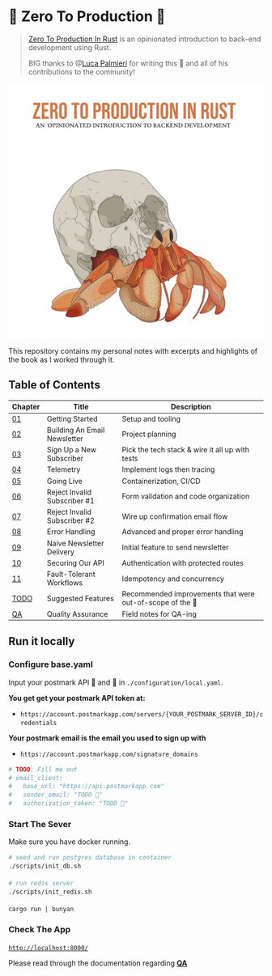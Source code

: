 # 🦀 Zero To Production 🚀

> [Zero To Production In Rust](https://zero2prod.com) is an opinionated introduction to back-end development using Rust.
>
> BIG thanks to @[Luca Palmieri](https://github.com/LukeMathWalker) for writing this 📕 and all of his contributions to the community!

![book cover](./assets/book_cover.png)

This repository contains my personal notes with excerpts and highlights of the book as I worked through it.

## Table of Contents

| Chapter                | Title                        | Description                                               |
| ---------------------- | ---------------------------- | --------------------------------------------------------- |
| [01](./docs/ch_01.md)  | Getting Started              | Setup and tooling                                         |
| [02](./docs/ch_02.md)  | Building An Email Newsletter | Project planning                                          |
| [03](./docs/ch_03.md)  | Sign Up a New Subscriber     | Pick the tech stack & wire it all up with tests           |
| [04](./docs/ch_04.md)  | Telemetry                    | Implement logs then tracing                               |
| [05](./docs/ch_05.md)  | Going Live                   | Containerization, CI/CD                                   |
| [06](./docs/ch_06.md)  | Reject Invalid Subscriber #1 | Form validation and code organization                     |
| [07](./docs/ch_07.md)  | Reject Invalid Subscriber #2 | Wire up confirmation email flow                           |
| [08](./docs/ch_08.md)  | Error Handling               | Advanced and proper error handling                        |
| [09](./docs/ch_09.md)  | Naive Newsletter Delivery    | Initial feature to send newsletter                        |
| [10](./docs/ch_10.md)  | Securing Our API             | Authentication with protected routes                      |
| [11](./docs/ch_11.md)  | Fault-Tolerant Workflows     | Idempotency and concurrency                               |
| [TODO](./docs/todo.md) | Suggested Features           | Recommended improvements that were out-of-scope of the 📕 |
| [QA](./docs/qa.md)     | Quality Assurance            | Field notes for QA-ing                                    |

## Run it locally

### Configure base.yaml

Input your postmark API 📧 and 🔑 in `./configuration/local.yaml`.

**You get get your postmark API token at:**

- `https://account.postmarkapp.com/servers/{YOUR_POSTMARK_SERVER_ID}/credentials`

**Your postmark email is the email you used to sign up with**

- `https://account.postmarkapp.com/signature_domains`

```yaml
# TODO: Fill me out
# email_client:
#   base_url: "https://api.postmarkapp.com"
#   sender_email: "TODO 📧"
#   authorization_token: "TODO 🔑"
```

### Start The Sever

Make sure you have docker running.

```sh
# seed and run postgres database in container
./scripts/init_db.sh

# run redis server
./scripts/init_redis.sh

cargo run | bunyan
```

### Check The App

[`http://localhost:8000/`](http://localhost:8000/)

Please read through the documentation regarding [**QA**](./docs/qa.md)
